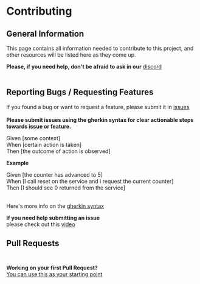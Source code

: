 # Contributing <br>

## General Information <br>
This page contains all information needed to contribute to this project, and other resources will be listed here as they come up.

**Please, if you need help, don't be afraid to ask in our** [discord](https://discord.io/runonflux)<br><br>

## Reporting Bugs / Requesting Features <br>
If you found a bug or want to request a feature, please submit it in [issues](https://github.com/RunOnFlux/fluxnode-multitool/issues) <br> <br>
**Please submit issues using the gherkin syntax for clear actionable steps towards issue or feature.** <br>

Given [some context]<br>
When [certain action is taken]<br>
Then [the outcome of action is observed] <br>

**Example** <br>

Given [the counter has advanced to 5]<br>
When [I call reset on the service and i request the current counter]<br>
Then [I should see 0 returned from the service] <br><br>

Here's more info on the [gherkin syntax](https://cucumber.io/docs/gherkin/)

**If you need help submitting an issue**<br>
please check out this [video](https://www.youtube.com/watch?v=TKJ4RdhyB5Y)

## Pull Requests<br><br>
**Working on your first Pull Request?** <br>
[You can use this as your starting point](https://www.youtube.com/watch?v=nT8KGYVurIU&t=2s)
